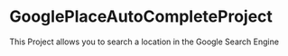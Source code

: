 # GooglePlaceAutoCompleteProject
This Project allows you to search a location in the Google Search Engine
